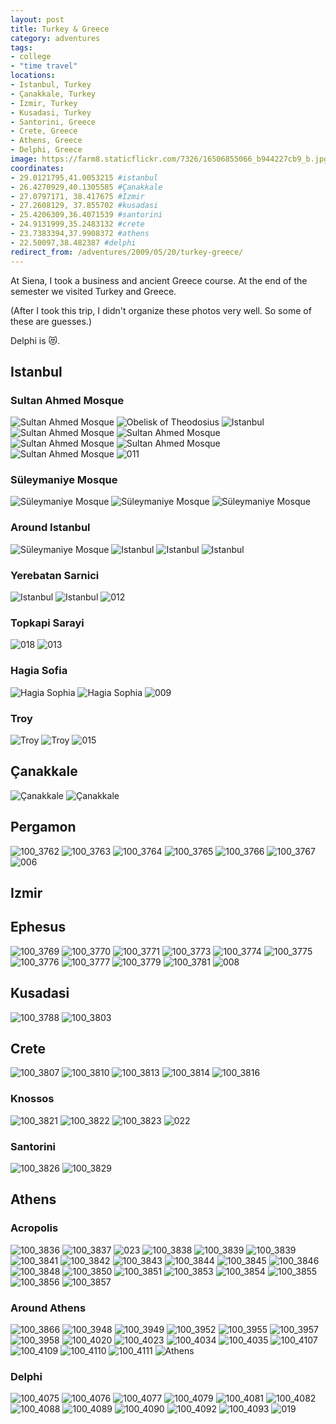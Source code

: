 ```yaml
---
layout: post
title: Turkey & Greece
category: adventures
tags:
- college
- "time travel"
locations:
- Istanbul, Turkey
- Çanakkale, Turkey
- Izmir, Turkey
- Kusadasi, Turkey
- Santorini, Greece
- Crete, Greece
- Athens, Greece
- Delphi, Greece
image: https://farm8.staticflickr.com/7326/16506855066_b944227cb9_b.jpg
coordinates:
- 29.0121795,41.0053215 #istanbul
- 26.4270929,40.1305585 #Çanakkale
- 27.0797171, 38.417675 #Izmir
- 27.2608129, 37.855702 #kusadasi
- 25.4206309,36.4071539 #santorini
- 24.9131999,35.2483132 #crete
- 23.7383394,37.9908372 #athens
- 22.50097,38.482387 #delphi
redirect_from: /adventures/2009/05/20/turkey-greece/
---
```



At Siena, I took a business and ancient Greece course. At the end of the semester we visited Turkey and Greece.

(After I took this trip, I didn't organize these photos very well. So some of these are guesses.)

Delphi is :heart_eyes_cat:.

## Istanbul

### Sultan Ahmed Mosque

<div class="photos">

<img src="https://farm3.staticflickr.com/2848/10009183116_a62d599673_b.jpg" class="img-wide" alt="Sultan Ahmed Mosque">
<img src="https://farm3.staticflickr.com/2813/10009242593_5f377e854b_b.jpg" class="img-tall" alt="Obelisk of Theodosius">
<img src="https://farm4.staticflickr.com/3745/10009122564_3df9f3e42e_b.jpg" class="img-wide" alt="Istanbul">
<img src="https://farm8.staticflickr.com/7387/10009272713_f9ae407882_b.jpg" class="img-tall" alt="Sultan Ahmed Mosque">

<img src="https://farm8.staticflickr.com/7450/10009173064_6acb221385_b.jpg" class="img-half" alt="Sultan Ahmed Mosque">

<img src="https://farm4.staticflickr.com/3690/10009184634_93b4779781_b.jpg" class="img-half" alt="Sultan Ahmed Mosque">
<img src="https://farm4.staticflickr.com/3794/10009259356_81ef2c2492_b.jpg" class="img-half" alt="Sultan Ahmed Mosque">
<img src="https://farm3.staticflickr.com/2879/10009317693_203b740ef4_b.jpg" class="img-half" alt="Sultan Ahmed Mosque">

<img src="https://farm9.staticflickr.com/8663/15999751573_cd8ba5c19b_b.jpg"  alt="011">
</div>


### Süleymaniye Mosque

<div class="photos">

<img src="https://farm8.staticflickr.com/7344/10009204194_18ed6f1e18_b.jpg" class="img-half" alt="Süleymaniye Mosque">
<img src="https://farm8.staticflickr.com/7390/10009298856_aae74681e8_b.jpg" class="img-half" alt="Süleymaniye Mosque">

<img src="https://farm8.staticflickr.com/7323/10009301936_6c9a5ea2f2_b.jpg"  alt="Süleymaniye Mosque">


</div>

### Around Istanbul

<div class="photos">

<img src="https://farm8.staticflickr.com/7292/10009362953_fa27475d92_b.jpg" class="img-half" alt="Süleymaniye Mosque">

<img src="https://farm6.staticflickr.com/5487/10009344776_f0684fe189_b.jpg" class="img-half" alt="Istanbul">

<img src="https://farm8.staticflickr.com/7352/10009351526_c30de1bbb2_b.jpg" class="img-half" alt="Istanbul">

<img src="https://farm8.staticflickr.com/7355/10009321935_ef1e1b4650_b.jpg" class="img-half" alt="Istanbul">
</div>


### Yerebatan Sarnici

<div class="photos">
<img src="https://farm8.staticflickr.com/7389/10009364223_a67af0626a_b.jpg" class="img-wide" alt="Istanbul">

<img src="https://farm3.staticflickr.com/2839/10009248404_d9b3f4e4a1_b.jpg" class="img-tall" alt="Istanbul">


<img src="https://farm9.staticflickr.com/8663/16619503685_45010361c3_b.jpg"  alt="012">
</div>

### Topkapi Sarayi

<img src="https://farm9.staticflickr.com/8667/16433704269_a1b494a670_o.jpg"  alt="018">

<img src="https://farm9.staticflickr.com/8682/16412216307_007df2e2da_o.jpg"  alt="013">


### Hagia Sofia

<div class="photos">


<img src="https://farm6.staticflickr.com/5471/10009373523_109e9d98c2_b.jpg" class="img-tall" alt="Hagia Sophia">

<img src="https://farm6.staticflickr.com/5325/10009291565_347445613e_b.jpg" class="img-wide" alt="Hagia Sophia">

<img src="https://farm9.staticflickr.com/8594/16618380321_2fc6a1cd70_b.jpg"   alt="009">

</div>


### Troy

<div class="photos">

<img src="https://farm8.staticflickr.com/7312/16530818811_4c6c949846_o.jpg" class="img-half" alt="Troy">

<img src="https://farm9.staticflickr.com/8614/15912348133_cdcd6e7144_o.jpg" class="img-half" alt="Troy">

<img src="https://farm9.staticflickr.com/8637/16619503575_9b0f5a9959_b.jpg"  alt="015">
</div>

## Çanakkale

<div class="photos">
<img src="https://farm9.staticflickr.com/8609/16506559186_fd95acb2d3_o.jpg" class="img-tall" alt="Çanakkale">
<img src="https://farm8.staticflickr.com/7316/16530849581_71b353b52b_b.jpg" class="img-wide" alt="Çanakkale">

</div>

## Pergamon

<div class="photos">

<img src="https://farm8.staticflickr.com/7390/16346322069_1540c27197_b.jpg" class="img-wide" alt="100_3762">

<img src="https://farm9.staticflickr.com/8656/15910020804_e210cf4175_b.jpg" class="img-tall" alt="100_3763">

<img src="https://farm8.staticflickr.com/7375/16530879811_5de2ab33cd_b.jpg" class="img-half" alt="100_3764">

<img src="https://farm8.staticflickr.com/7365/15910021804_b01faf414d_b.jpg" class="img-half" alt="100_3765">

<img src="https://farm8.staticflickr.com/7444/16346323949_264e8031ba_b.jpg" class="img-wide" alt="100_3766">

<img src="https://farm8.staticflickr.com/7323/16506591046_3f7cc5b356_b.jpg" class="img-tall" alt="100_3767">


<img src="https://farm9.staticflickr.com/8604/16593540486_f25e7d9fbb_o.jpg"  alt="006">

</div>

## Izmir



## Ephesus

<div class="photos">

<img src="https://farm9.staticflickr.com/8581/15910023934_fe8bae3427_b.jpg" class="img-half" alt="100_3769">

<img src="https://farm8.staticflickr.com/7331/15912410693_0a0d6ea3f1_b.jpg" class="img-half" alt="100_3770">

<img src="https://farm8.staticflickr.com/7356/15912411283_91a73ea1cf_b.jpg" class="img-half" alt="100_3771">

<img src="https://farm8.staticflickr.com/7348/16346327249_eb0d21a709_b.jpg" class="img-half" alt="100_3773">

<img src="https://farm8.staticflickr.com/7454/16506594496_1806c699fa_b.jpg" class="img-tall" alt="100_3774">

<img src="https://farm9.staticflickr.com/8609/16345143860_80472e04b1_b.jpg" class="img-wide" alt="100_3775">

<img src="https://farm8.staticflickr.com/7329/16344918418_2abbca35f2_b.jpg" class="img-tall" alt="100_3776">

<img src="https://farm9.staticflickr.com/8611/16344918828_b29bf6a461_b.jpg" class="img-wide" alt="100_3777">

<img src="https://farm9.staticflickr.com/8629/16345147880_b5d9b0b9a1_b.jpg" class="img-half" alt="100_3779">

<img src="https://farm8.staticflickr.com/7294/16345149000_18e5dfa54c_b.jpg" class="img-half" alt="100_3781">

<img src="https://farm9.staticflickr.com/8584/16432322358_08c6ab0166_b.jpg"  alt="008">
</div>

## Kusadasi

<div class="photos">

<img src="https://farm8.staticflickr.com/7410/16532643005_55de4dffeb_b.jpg" class="img-half" alt="100_3788">
<img src="https://farm8.staticflickr.com/7460/15912435323_6753a5783e_b.jpg" class="img-half" alt="100_3803">
</div>

## Crete

<div class="photos">

<img src="https://farm8.staticflickr.com/7335/16531575332_3fc3c7c340_b.jpg" class="img-half" alt="100_3807">

<img src="https://farm9.staticflickr.com/8627/15912441813_a019370298_b.jpg" class="img-half" alt="100_3810">

<img src="https://farm9.staticflickr.com/8656/15910055804_5e7548fac7_b.jpg" class="img-half" alt="100_3813">

<img src="https://farm9.staticflickr.com/8613/16346722817_c1bb5a0db0_b.jpg" class="img-half" alt="100_3814">

<img src="https://farm8.staticflickr.com/7397/15910057174_c4aa1981f7_b.jpg" alt="100_3816">
</div>


### Knossos


<div class="photos">

<img src="https://farm9.staticflickr.com/8644/16345175990_ce36db5eb5_b.jpg" class="img-half" alt="100_3821">

<img src="https://farm9.staticflickr.com/8641/16344951468_3d2b085feb_b.jpg" class="img-half" alt="100_3822">

<img src="https://farm8.staticflickr.com/7285/16346362139_8113b798c7_b.jpg"  alt="100_3823">

<img src="https://farm9.staticflickr.com/8574/15999751323_f99de3973f_o.jpg"  alt="022">

</div>

### Santorini

<div class="photos">

<img src="https://farm8.staticflickr.com/7282/16506630426_4fcbe26140_b.jpg" class="img-half" alt="100_3826">

<img src="https://farm8.staticflickr.com/7426/15910063124_209c2f5256_b.jpg" class="img-half" alt="100_3829">
</div>


## Athens


### Acropolis


<div class="photos">

<img src="https://farm9.staticflickr.com/8573/16346745507_826058631a_b.jpg" class="img-half" alt="100_3836">

<img src="https://farm8.staticflickr.com/7316/16532674645_1a67744b3e_b.jpg" class="img-half" alt="100_3837">
<img src="https://farm9.staticflickr.com/8562/16618864822_ef588fd83d_o.jpg"  alt="023">
<img src="https://farm8.staticflickr.com/7362/16531602452_ec4415a493_b.jpg" class="img-half" alt="100_3838">

<img src="https://farm8.staticflickr.com/7434/16530938381_edf9471fc4_b.jpg" class="img-half" alt="100_3839">

<img src="https://farm8.staticflickr.com/7434/16530938381_edf9471fc4_b.jpg" class="img-half" alt="100_3839">

<img src="https://farm8.staticflickr.com/7347/15912469743_3a82eb7c9e_b.jpg" class="img-half" alt="100_3841">

<img src="https://farm8.staticflickr.com/7298/15912470343_f0cbe201ba_b.jpg" class="img-half" alt="100_3842">

<img src="https://farm8.staticflickr.com/7395/16506652366_c708eb5cea_b.jpg" class="img-half" alt="100_3843">

<img src="https://farm8.staticflickr.com/7408/16346385499_1286f63699_b.jpg" class="img-half" alt="100_3844">

<img src="https://farm8.staticflickr.com/7315/16506653396_0735968a6d_b.jpg" class="img-half" alt="100_3845">

<img src="https://farm8.staticflickr.com/7370/16531607142_8e15fa5fcb_b.jpg" class="img-half" alt="100_3846">

<img src="https://farm9.staticflickr.com/8587/16345206870_8c892b0782_b.jpg" class="img-half" alt="100_3848">

<img src="https://farm8.staticflickr.com/7344/16532684985_b00f01a2e4_b.jpg" class="img-half" alt="100_3850">

<img src="https://farm8.staticflickr.com/7421/15910091754_e002218042_b.jpg" class="img-half" alt="100_3851">

<img src="https://farm8.staticflickr.com/7333/16346397589_9b39dfe432_b.jpg" class="img-half" alt="100_3853">

<img src="https://farm8.staticflickr.com/7326/15910097584_d12c793cb6_b.jpg" class="img-half" alt="100_3854">

<img src="https://farm8.staticflickr.com/7450/16506666356_9ee07f6193_b.jpg" class="img-half" alt="100_3855">

<img src="https://farm8.staticflickr.com/7458/16345214800_8238d1cf17_b.jpg" class="img-half" alt="100_3856">

<img src="https://farm8.staticflickr.com/7330/16346763337_d8169dc303_b.jpg"  alt="100_3857">

</div>

### Around Athens

<div class="photos">

<img src="https://farm8.staticflickr.com/7283/16532767695_6800444315_b.jpg" class="img-half" alt="100_3866">

<img src="https://farm8.staticflickr.com/7319/16531716082_9d30dfef28_b.jpg" class="img-half" alt="100_3948">

<img src="https://farm9.staticflickr.com/8648/16532787015_7754da0142_b.jpg" class="img-half" alt="100_3949">

<img src="https://farm9.staticflickr.com/8591/16531718202_a9bb8e1893_b.jpg" class="img-half" alt="100_3952">

<img src="https://farm8.staticflickr.com/7409/16346497469_44f1e38bac_b.jpg" class="img-tall" alt="100_3955">

<img src="https://farm8.staticflickr.com/7332/16345090258_4d4caf17a4_b.jpg" class="img-wide" alt="100_3957">

<img src="https://farm8.staticflickr.com/7355/16345090878_6fefd00c0c_b.jpg" class="img-half" alt="100_3958">

<img src="https://farm9.staticflickr.com/8658/15910246444_6e97c9a896_b.jpg" class="img-half" alt="100_4020">

<img src="https://farm8.staticflickr.com/7353/15912644473_0ec75dc511_b.jpg" class="img-tall" alt="100_4023">

<img src="https://farm8.staticflickr.com/7305/16346558809_96e918f90d_b.jpg" class="img-wide" alt="100_4034">

<img src="https://farm8.staticflickr.com/7308/16346925717_2b1a9bf96a_b.jpg" class="img-half" alt="100_4035">

<img src="https://farm8.staticflickr.com/7442/16531812182_0d4546030c_b.jpg" class="img-half" alt="100_4107">

<img src="https://farm9.staticflickr.com/8682/16506861446_8eaa9bb053_b.jpg" class="img-half" alt="100_4109">

<img src="https://farm8.staticflickr.com/7373/16531149071_dd4584e6c2_b.jpg" class="img-half" alt="100_4110">

<img src="https://farm8.staticflickr.com/7390/16345185298_094de0e506_b.jpg" class="img-half" alt="100_4111">

<img src="https://farm8.staticflickr.com/7359/16531506702_e79183389e_b.jpg" class="img-half" alt="Athens">

</div>


### Delphi

<div class="photos">

<img src="https://farm8.staticflickr.com/7343/15910272184_3b5439ef9f_b.jpg" class="img-tall" alt="100_4075">

<img src="https://farm9.staticflickr.com/8646/15912660393_6250afb56f_b.jpg" class="img-wide" alt="100_4076">

<img src="https://farm8.staticflickr.com/7420/16532867115_5f23505b0a_b.jpg" class="img-wide" alt="100_4077">

<img src="https://farm8.staticflickr.com/7382/16345165428_ebcfe02030_b.jpg" class="img-tall" alt="100_4079">

<img src="https://farm8.staticflickr.com/7396/16345389940_1edb14d38b_b.jpg" class="img-half" alt="100_4081">

<img src="https://farm9.staticflickr.com/8672/16345167038_7cbe150bbc_b.jpg" class="img-half" alt="100_4082">

<img src="https://farm8.staticflickr.com/7318/16345395320_94af591cc7_b.jpg" class="img-half" alt="100_4088">

<img src="https://farm8.staticflickr.com/7397/16345395450_b60e6e3764_b.jpg" class="img-half" alt="100_4089">

<img src="https://farm8.staticflickr.com/7348/16346582049_9068cb3816_b.jpg" class="img-half" alt="100_4090">

<img src="https://farm8.staticflickr.com/7413/16346952037_68678b0e4d_b.jpg" class="img-half" alt="100_4092">

<img src="https://farm8.staticflickr.com/7326/16506855066_b944227cb9_b.jpg" alt="100_4093">

<img src="https://farm9.staticflickr.com/8605/16618379961_da8f0319cd_o.jpg"  alt="019">

</div>
